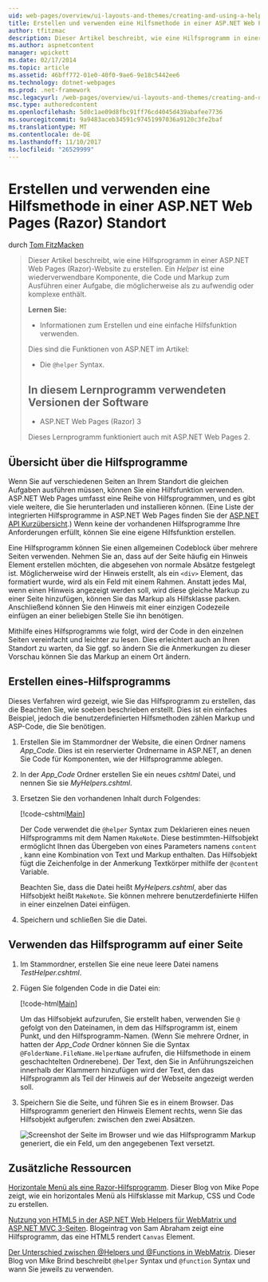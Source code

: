 ```yaml
---
uid: web-pages/overview/ui-layouts-and-themes/creating-and-using-a-helper-in-an-aspnet-web-pages-site
title: Erstellen und verwenden eine Hilfsmethode in einer ASP.NET Web Pages (Razor) Website | Microsoft Docs
author: tfitzmac
description: Dieser Artikel beschreibt, wie eine Hilfsprogramm in einer ASP.NET Web Pages (Razor)-Website zu erstellen. Ein Hilfsprogramm ist eine wiederverwendbare Komponente sein, die Code und Markup Perf umfasst...
ms.author: aspnetcontent
manager: wpickett
ms.date: 02/17/2014
ms.topic: article
ms.assetid: 46bff772-01e0-40f0-9ae6-9e18c5442ee6
ms.technology: dotnet-webpages
ms.prod: .net-framework
msc.legacyurl: /web-pages/overview/ui-layouts-and-themes/creating-and-using-a-helper-in-an-aspnet-web-pages-site
msc.type: authoredcontent
ms.openlocfilehash: 5d0c1ae09d8fbc91ff76cd4045d439abafee7736
ms.sourcegitcommit: 9a9483aceb34591c97451997036a9120c3fe2baf
ms.translationtype: MT
ms.contentlocale: de-DE
ms.lasthandoff: 11/10/2017
ms.locfileid: "26529999"
---
```

<a name="creating-and-using-a-helper-in-an-aspnet-web-pages-razor-site"></a>Erstellen und verwenden eine Hilfsmethode in einer ASP.NET Web Pages (Razor) Standort
====================
durch [Tom FitzMacken](https://github.com/tfitzmac)

> Dieser Artikel beschreibt, wie eine Hilfsprogramm in einer ASP.NET Web Pages (Razor)-Website zu erstellen. Ein *Helper* ist eine wiederverwendbare Komponente, die Code und Markup zum Ausführen einer Aufgabe, die möglicherweise als zu aufwendig oder komplexe enthält.
> 
> **Lernen Sie:** 
> 
> - Informationen zum Erstellen und eine einfache Hilfsfunktion verwenden.
> 
> Dies sind die Funktionen von ASP.NET im Artikel:
> 
> - Die `@helper` Syntax.
>   
> 
> ## <a name="software-versions-used-in-the-tutorial"></a>In diesem Lernprogramm verwendeten Versionen der Software
> 
> 
> - ASP.NET Web Pages (Razor) 3
>   
> 
> Dieses Lernprogramm funktioniert auch mit ASP.NET Web Pages 2.


## <a name="overview-of-helpers"></a>Übersicht über die Hilfsprogramme

Wenn Sie auf verschiedenen Seiten an Ihrem Standort die gleichen Aufgaben ausführen müssen, können Sie eine Hilfsfunktion verwenden. ASP.NET Web Pages umfasst eine Reihe von Hilfsprogrammen, und es gibt viele weitere, die Sie herunterladen und installieren können. (Eine Liste der integrierten Hilfsprogramme in ASP.NET Web Pages finden Sie der [ASP.NET API Kurzübersicht](https://go.microsoft.com/fwlink/?LinkId=202907).) Wenn keine der vorhandenen Hilfsprogramme Ihre Anforderungen erfüllt, können Sie eine eigene Hilfsfunktion erstellen.

Eine Hilfsprogramm können Sie einen allgemeinen Codeblock über mehrere Seiten verwenden. Nehmen Sie an, dass auf der Seite häufig ein Hinweis Element erstellen möchten, die abgesehen von normale Absätze festgelegt ist. Möglicherweise wird der Hinweis erstellt, als ein `<div>` Element, das formatiert wurde, wird als ein Feld mit einem Rahmen. Anstatt jedes Mal, wenn einen Hinweis angezeigt werden soll, wird diese gleiche Markup zu einer Seite hinzufügen, können Sie das Markup als Hilfsklasse packen. Anschließend können Sie den Hinweis mit einer einzigen Codezeile einfügen an einer beliebigen Stelle Sie ihn benötigen.

Mithilfe eines Hilfsprogramms wie folgt, wird der Code in den einzelnen Seiten vereinfacht und leichter zu lesen. Dies erleichtert auch an Ihren Standort zu warten, da Sie ggf. so ändern Sie die Anmerkungen zu dieser Vorschau können Sie das Markup an einem Ort ändern.

## <a name="creating-a-helper"></a>Erstellen eines-Hilfsprogramms

Dieses Verfahren wird gezeigt, wie Sie das Hilfsprogramm zu erstellen, das die Beachten Sie, wie soeben beschrieben erstellt. Dies ist ein einfaches Beispiel, jedoch die benutzerdefinierten Hilfsmethoden zählen Markup und ASP-Code, die Sie benötigen.

1. Erstellen Sie im Stammordner der Website, die einen Ordner namens *App\_Code*. Dies ist ein reservierter Ordnername in ASP.NET, an denen Sie Code für Komponenten, wie der Hilfsprogramme ablegen.
2. In der *App\_Code* Ordner erstellen Sie ein neues *cshtml* Datei, und nennen Sie sie *MyHelpers.cshtml*.
3. Ersetzen Sie den vorhandenen Inhalt durch Folgendes:

    [!code-cshtml[Main](creating-and-using-a-helper-in-an-aspnet-web-pages-site/samples/sample1.cshtml)]

    Der Code verwendet die `@helper` Syntax zum Deklarieren eines neuen Hilfsprogramms mit dem Namen `MakeNote`. Diese bestimmten-Hilfsobjekt ermöglicht Ihnen das Übergeben von eines Parameters namens `content` , kann eine Kombination von Text und Markup enthalten. Das Hilfsobjekt fügt die Zeichenfolge in der Anmerkung Textkörper mithilfe der `@content` Variable.

    Beachten Sie, dass die Datei heißt *MyHelpers.cshtml*, aber das Hilfsobjekt heißt `MakeNote`. Sie können mehrere benutzerdefinierte Hilfen in einer einzelnen Datei einfügen.
4. Speichern und schließen Sie die Datei.

## <a name="using-the-helper-in-a-page"></a>Verwenden das Hilfsprogramm auf einer Seite

1. Im Stammordner, erstellen Sie eine neue leere Datei namens *TestHelper.cshtml*.
2. Fügen Sie folgenden Code in die Datei ein:

    [!code-html[Main](creating-and-using-a-helper-in-an-aspnet-web-pages-site/samples/sample2.html)]

    Um das Hilfsobjekt aufzurufen, Sie erstellt haben, verwenden Sie `@` gefolgt von den Dateinamen, in dem das Hilfsprogramm ist, einem Punkt, und den Hilfsprogramm-Namen. (Wenn Sie mehrere Ordner, in hatten der *App\_Code* Ordner können Sie die Syntax `@FolderName.FileName.HelperName` aufrufen, die Hilfsmethode in einem geschachtelten Ordnerebene). Der Text, den Sie in Anführungszeichen innerhalb der Klammern hinzufügen wird der Text, den das Hilfsprogramm als Teil der Hinweis auf der Webseite angezeigt werden soll.
3. Speichern Sie die Seite, und führen Sie es in einem Browser. Das Hilfsprogramm generiert den Hinweis Element rechts, wenn Sie das Hilfsobjekt aufgerufen: zwischen den zwei Absätzen.

    ![Screenshot der Seite im Browser und wie das Hilfsprogramm Markup generiert, die ein Feld, um den angegebenen Text versetzt.](creating-and-using-a-helper-in-an-aspnet-web-pages-site/_static/image1.jpg)

## <a name="additional-resources"></a>Zusätzliche Ressourcen


[Horizontale Menü als eine Razor-Hilfsprogramm](http://mikepope.com/blog/DisplayBlog.aspx?permalink=2341). Dieser Blog von Mike Pope zeigt, wie ein horizontales Menü als Hilfsklasse mit Markup, CSS und Code zu erstellen.

[Nutzung von HTML5 in der ASP.NET Web Helpers für WebMatrix und ASP.NET MVC 3-Seiten](http://geekswithblogs.net/wildturtle/archive/2010/11/08/html5-in-asp.net-web-pages-helpers-for-webmatrix-and_aspnet_mvc3.aspx). Blogeintrag von Sam Abraham zeigt eine Hilfsprogramm, das eine HTML5 rendert `Canvas` Element.

[Der Unterschied zwischen @Helpers und @Functions in WebMatrix](http://www.mikesdotnetting.com/Article/173/The-Difference-Between-@Helpers-and-@Functions-In-WebMatrix). Dieser Blog von Mike Brind beschreibt `@helper` Syntax und `@function` Syntax und wann Sie jeweils zu verwenden.
